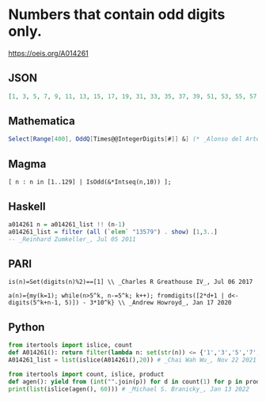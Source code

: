 # Numbers that contain odd digits only\.
https://oeis.org/A014261
## JSON
```JSON
[1, 3, 5, 7, 9, 11, 13, 15, 17, 19, 31, 33, 35, 37, 39, 51, 53, 55, 57, 59, 71, 73, 75, 77, 79, 91, 93, 95, 97, 99, 111, 113, 115, 117, 119, 131, 133, 135, 137, 139, 151, 153, 155, 157, 159, 171, 173, 175, 177, 179, 191, 193, 195, 197, 199, 311, 313, 315, 317, 319]
```
## Mathematica
```Mathematica
Select[Range[400], OddQ[Times@@IntegerDigits[#]] &] (* _Alonso del Arte_, Feb 21 2014 *)
```
## Magma
```Magma
[ n : n in [1..129] | IsOdd(&*Intseq(n,10)) ];
```
## Haskell
```Haskell
a014261 n = a014261_list !! (n-1)
a014261_list = filter (all (`elem` "13579") . show) [1,3..]
-- _Reinhard Zumkeller_, Jul 05 2011
```
## PARI
```PARI
is(n)=Set(digits(n)%2)==[1] \\ _Charles R Greathouse IV_, Jul 06 2017
```
```PARI
a(n)={my(k=1); while(n>5^k, n-=5^k; k++); fromdigits([2*d+1 | d<-digits(5^k+n-1, 5)]) - 3*10^k} \\ _Andrew Howroyd_, Jan 17 2020
```
## Python
```Python
from itertools import islice, count
def A014261(): return filter(lambda n: set(str(n)) <= {'1','3','5','7','9'}, count(1,2))
A014261_list = list(islice(A014261(),20)) # _Chai Wah Wu_, Nov 22 2021
```
```Python
from itertools import count, islice, product
def agen(): yield from (int("".join(p)) for d in count(1) for p in product("13579", repeat=d))
print(list(islice(agen(), 60))) # _Michael S. Branicky_, Jan 13 2022
```
